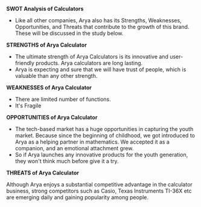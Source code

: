 **SWOT Analysis of Calculators**

- Like all other companies, Arya also has its Strengths, Weaknesses, Opportunities, and Threats that contribute to the growth of this brand. These will be discussed in the study below.

**STRENGTHS of Arya Calculator**

- The ultimate strength of Arya Calculators is its innovative and user-friendly products. Arya calculators are long lasting.
- Arya is expecting and sure that we will have trust of people, which is valuable than any other strength.

**WEAKNESSES of Arya Calculator**

- There are limited number of functions.
- It&#39;s Fragile

**OPPORTUNITIES of Arya Calculator**

- The tech-based market has a huge opportunities in capturing the youth market. Because since the beginning of childhood, we got introduced to Arya as a helping partner in mathematics. We accepted it as a companion, and an emotional attachment grew.
- So if Arya launches any innovative products for the youth generation, they won&#39;t think much before give it a try.

**THREATS of Arya Calculator**

Although Arya enjoys a substantial competitive advantage in the calculator business, strong competitors such as Casio, Texas Instruments TI-36X etc are emerging daily and gaining popularity among people.
